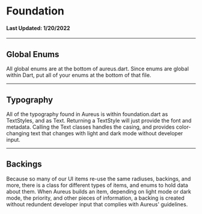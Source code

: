 # Foundation 
#### Last Updated: 1/20/2022
--------------------

## Global Enums
All global enums are at the bottom of aureus.dart. Since enums are global within Dart, put all of your enums at the bottom of that file. 


--------------------

## Typography
All of the typography found in Aureus is within foundation.dart as TextStyles, and as Text. Returning a TextStyle will just provide the font and metadata. Calling the Text classes handles the casing, and provides color-changing text that changes with light and dark mode without developer input. 

--------------------

## Backings
Because so many of our UI items re-use the same radiuses, backings, and more, there is a class for different types of items, and enums to hold data about them. When Aureus builds an item, depending on light mode or dark mode, the priority, and other pieces of information, a backing is created without redundent developer input that complies with Aureus' guidelines. 
